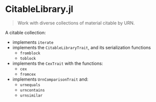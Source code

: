 # CitableLibrary.jl

> Work with diverse collections of material citable by URN.

A citable collection:

- implements `iterate`  
- implements the `CitableLibraryTrait`, and its serialization functions 
    - `fromblock` 
    - `toblock`
- implements the `CexTrait` with the functions:
    -   `cex` 
    -   `fromcex`
- implements `UrnComparisonTrait` and:
    - `urnequals`
    - `urncontains`
    - `urnsimilar`

